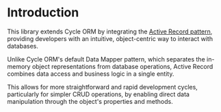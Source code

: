 # Introduction

This library extends Cycle ORM by integrating the [Active Record pattern](https://en.wikipedia.org/wiki/Active\_record\_pattern), providing developers with an intuitive, object-centric way to interact with databases.

Unlike Cycle ORM's default Data Mapper pattern, which separates the in-memory object representations from database operations, Active Record combines data access and business logic in a single entity.

This allows for more straightforward and rapid development cycles, particularly for simpler CRUD operations, by enabling direct data manipulation through the object's properties and methods.

